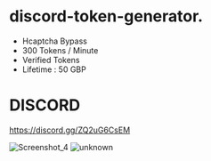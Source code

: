 # discord-token-generator.
* Hcaptcha Bypass
* 300 Tokens / Minute
* Verified Tokens
* Lifetime : 50 GBP


# DISCORD
https://discord.gg/ZQ2uG6CsEM


![Screenshot_4](https://user-images.githubusercontent.com/97837255/169071891-c09dd4a4-25cb-4dfd-8b99-4f5e4a29f935.png)
![unknown](https://user-images.githubusercontent.com/97837255/169071901-bbdd6afb-f1d9-4336-bb59-80ecfea60538.png)

